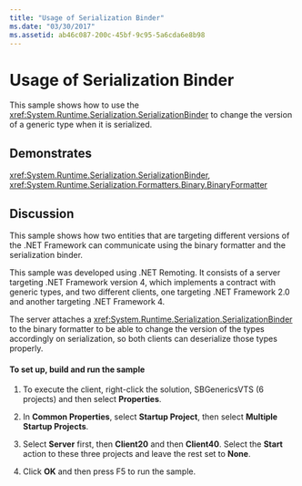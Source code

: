 ```yaml
---
title: "Usage of Serialization Binder"
ms.date: "03/30/2017"
ms.assetid: ab46c087-200c-45bf-9c95-5a6cda6e8b98
---
```

# Usage of Serialization Binder
This sample shows how to use the <xref:System.Runtime.Serialization.SerializationBinder> to change the version of a generic type when it is serialized.  
  
## Demonstrates  
 <xref:System.Runtime.Serialization.SerializationBinder>, <xref:System.Runtime.Serialization.Formatters.Binary.BinaryFormatter>  
  
## Discussion  
 This sample shows how two entities that are targeting different versions of the .NET Framework can communicate using the binary formatter and the serialization binder.  
  
This sample was developed using .NET Remoting. It consists of a server targeting .NET Framework version 4, which implements a contract with generic types, and two different clients, one targeting .NET Framework 2.0 and another targeting .NET Framework 4.  
  
 The server attaches a <xref:System.Runtime.Serialization.SerializationBinder> to the binary formatter to be able to change the version of the types accordingly on serialization, so both clients can deserialize those types properly.  
  
#### To set up, build and run the sample  
  
1. To execute the client, right-click the solution, SBGenericsVTS (6 projects) and then select **Properties**.  
  
2. In **Common Properties**, select **Startup Project**, then select **Multiple Startup Projects**.  
  
3. Select **Server** first, then **Client20** and then **Client40**. Select the **Start** action to these three projects and leave the rest set to **None**.  
  
4. Click **OK** and then press F5 to run the sample.

